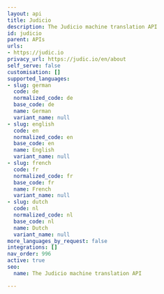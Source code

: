 ```yaml
---
layout: api
title: Judicio
description: The Judicio machine translation API
id: judicio
parent: APIs
urls:
- https://judic.io
privacy_url: https://judic.io/en/about
self_serve: false
customisation: []
supported_languages:
- slug: german
  code: de
  normalized_code: de
  base_code: de
  name: German
  variant_name: null
- slug: english
  code: en
  normalized_code: en
  base_code: en
  name: English
  variant_name: null
- slug: french
  code: fr
  normalized_code: fr
  base_code: fr
  name: French
  variant_name: null
- slug: dutch
  code: nl
  normalized_code: nl
  base_code: nl
  name: Dutch
  variant_name: null
more_languages_by_request: false
integrations: []
nav_order: 996
active: true
seo:
  name: The Judicio machine translation API

---
```


